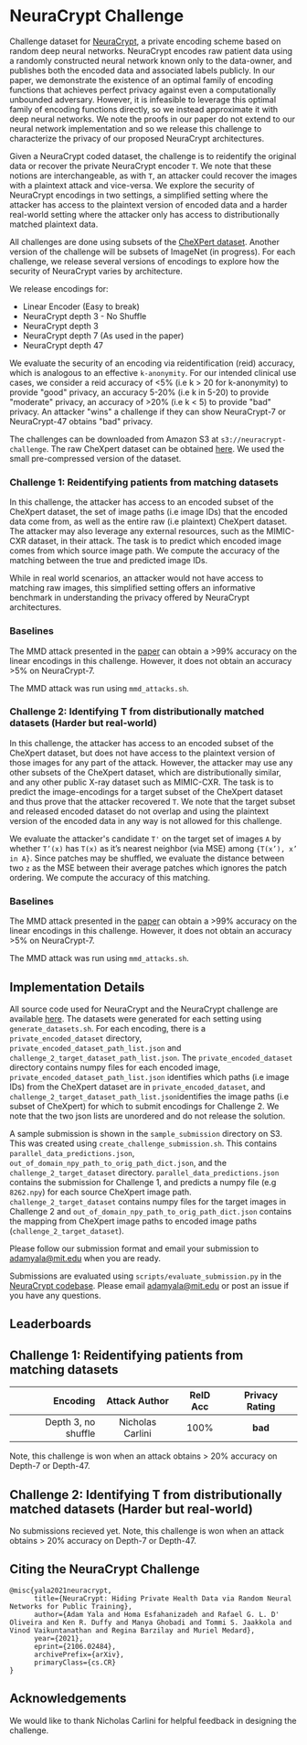 # NeuraCrypt Challenge

Challenge dataset for [NeuraCrypt](https://arxiv.org/abs/2106.02484), a private encoding scheme based on random deep neural networks. 
NeuraCrypt encodes raw patient data using a randomly constructed neural network known only to the data-owner, and publishes both the encoded data and associated labels publicly. In our paper, we demonstrate the existence of an optimal family of encoding functions that achieves perfect privacy against even a computationally unbounded adversary. However, it is infeasible to leverage this optimal family of encoding functions directly, so we instead approximate it with deep neural networks. We note the proofs in our paper do not extend to our neural network implementation and so we release this challenge to characterize the privacy of our proposed NeuraCrypt architectures. 

Given a NeuraCrypt coded dataset, the challenge is to reidentify the original data or recover the private NeuraCrypt encoder `T`. We note that these notions are interchangeable, as with `T`, an attacker could recover the images with a plaintext attack and vice-versa. We explore the security of NeuraCrypt encodings in two settings, a simplified setting where the attacker has access to the plaintext version of encoded data and a harder real-world setting where the attacker only has access to distributionally matched plaintext data.

All challenges are done using subsets of the [CheXPert dataset](https://stanfordmlgroup.github.io/competitions/chexpert/). Another version of the challenge will be subsets of ImageNet (in progress).  For each challenge, we release several versions of encodings to explore how the security of NeuraCrypt varies by architecture.

We release encodings for:
- Linear Encoder (Easy to break)
- NeuraCrypt depth 3 - No Shuffle
- NeuraCrypt depth 3  
- NeuraCrypt depth 7 (As used in the paper)
- NeuraCrypt depth 47

We evaluate the security of an encoding via reidentification (reid) accuracy, which is analogous to an effective `k-anonymity`. For our intended clinical use cases, we consider a reid accuracy of <5% (i.e k > 20 for k-anonymity) to provide "good" privacy, an accuracy 5-20% (i.e k in 5-20) to provide "moderate" privacy, an accuracy of >20%  (i.e k < 5) to provide "bad" privacy. An attacker "wins" a challenge if they can show NeuraCrypt-7 or NeuraCrypt-47 obtains "bad" privacy.

The challenges can be downloaded from Amazon S3 at `s3://neuracrypt-challenge`. The raw CheXpert dataset can be obtained [here](https://stanfordmlgroup.github.io/competitions/chexpert/). We used the small pre-compressed version of the dataset. 

### Challenge 1: Reidentifying patients from matching datasets 

In this challenge, the attacker has access to an encoded subset of the CheXpert dataset, the set of image paths (i.e image IDs) that the encoded data come from, as well as the entire raw (i.e plaintext) CheXpert dataset. The attacker may also leverage any external resources, such as the MIMIC-CXR dataset, in their attack. The task is to predict which encoded image comes from which source image path.  We compute the accuracy of the matching between the true and predicted image IDs.

While in real world scenarios, an attacker would not have access to matching raw images, this simplified setting offers an informative benchmark in understanding the privacy offered by NeuraCrypt architectures. 

### Baselines
The MMD attack presented in the [paper](https://arxiv.org/abs/2106.02484) can obtain a >99% accuracy on the linear encodings in this challenge. However, it does not obtain an accuracy >5% on NeuraCrypt-7.

The MMD attack was run using `mmd_attacks.sh`.


### Challenge 2: Identifying T from distributionally matched datasets (Harder but real-world)

In this challenge, the attacker has access to an encoded subset of the CheXpert dataset, but does not have access to the plaintext version of those images for any part of the attack. However, the attacker may use any other subsets of the CheXpert dataset, which are distributionally similar, and any other public X-ray dataset such as MIMIC-CXR. The task is to predict the image-encodings for a target subset of the CheXpert dataset and thus prove that the attacker recovered `T`.  We note that the target subset and released encoded dataset do not overlap and using the plaintext version of the encoded data in any way is not allowed for this challenge.

We evaluate the attacker's candidate `T'` on the target set of images `A` by whether `T’(x)` has `T(x)` as it’s nearest neighbor (via MSE) among `{T(x’), x’ in A}`. Since patches may be shuffled, we evaluate the distance between two `z` as the MSE between their average patches which ignores the patch ordering. We compute the accuracy of this matching.

### Baselines
The MMD attack presented in the [paper](https://arxiv.org/abs/2106.02484) can obtain a >99% accuracy on the linear encodings in this challenge. However, it does not obtain an accuracy >5% on NeuraCrypt-7. 

The MMD attack was run using `mmd_attacks.sh`.

## Implementation Details

All source code used for NeuraCrypt and the NeuraCrypt challenge are available [here](github.com/yala/NeuraCrypt). The datasets were generated for each setting using `generate_datasets.sh`. For each encoding, there is a `private_encoded_dataset` directory, `private_encoded_dataset_path_list.json` and `challenge_2_target_dataset_path_list.json`. The `private_encoded_dataset` directory contains numpy files for each encoded image, `private_encoded_dataset_path_list.json` identifies which paths (i.e image IDs) from the CheXpert dataset are in `private_encoded_dataset`, and `challenge_2_target_dataset_path_list.json`identifies the image paths (i.e subset of CheXpert) for which to submit encodings for Challenge 2. We note that the two json lists are unordered and do not release the solution.

A sample submission is shown in the `sample_submission` directory on S3. This was created using `create_challenge_submission.sh`. This contains `parallel_data_predictions.json`, `out_of_domain_npy_path_to_orig_path_dict.json`, and the `challenge_2_target_dataset` directory. `parallel_data_predictions.json` contains the submission for Challenge 1, and predicts a numpy file (e.g `8262.npy`) for each source CheXpert image path.  `challenge_2_target_dataset` contains numpy files for the target images in Challenge 2 and  `out_of_domain_npy_path_to_orig_path_dict.json` contains the mapping from CheXpert image paths to encoded image paths (`challenge_2_target_dataset`).

Please follow our submission format and email your submission to adamyala@mit.edu when you are ready. 

Submissions are evaluated using `scripts/evaluate_submission.py` in the [NeuraCrypt codebase](github.com/yala/NeuraCrypt). 
Please email adamyala@mit.edu or post an issue if you have any questions. 

## Leaderboards
## Challenge 1: Reidentifying patients from matching datasets 
| Encoding | Attack Author | ReID Acc | Privacy Rating |
| ----: | :----: | :----: | :----: |
| Depth 3, no shuffle | Nicholas Carlini | 100% | **bad** |

Note, this challenge is won when an attack obtains > 20% accuracy on Depth-7 or Depth-47.

## Challenge 2: Identifying T from distributionally matched datasets (Harder but real-world)

No submissions recieved yet.
Note, this challenge is won when an attack obtains > 20% accuracy on Depth-7 or Depth-47.


## Citing the NeuraCrypt Challenge
```
@misc{yala2021neuracrypt,
      title={NeuraCrypt: Hiding Private Health Data via Random Neural Networks for Public Training}, 
      author={Adam Yala and Homa Esfahanizadeh and Rafael G. L. D' Oliveira and Ken R. Duffy and Manya Ghobadi and Tommi S. Jaakkola and Vinod Vaikuntanathan and Regina Barzilay and Muriel Medard},
      year={2021},
      eprint={2106.02484},
      archivePrefix={arXiv},
      primaryClass={cs.CR}
}
```

## Acknowledgements
We would like to thank Nicholas Carlini for helpful feedback in designing the challenge. 






